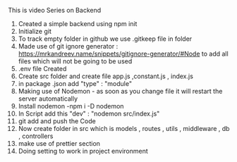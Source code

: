 This is video Series on Backend
1) Created a simple backend using npm init
2) Initialize git
3) To track empty folder in github we use .gitkeep file in folder
4) Made use of git ignore generator : https://mrkandreev.name/snippets/gitignore-generator/#Node to add all files which will not be going to be used
5) .env file Created
6) Create src folder and create file  app.js ,constant.js , index.js
7) in package .json add "type" : "module"
8) Making use of Nodemon - as soon as you change file  it will restart the server automatically
9) Install nodemon -npm i -D nodemon
10) In Script add this "dev" : "nodemon src/index.js"
11) git add and push the Code
12) Now create folder in src which is models , routes , utils , middleware , db , controllers
13) make use of prettier section
14) Doing setting to work in project environment
